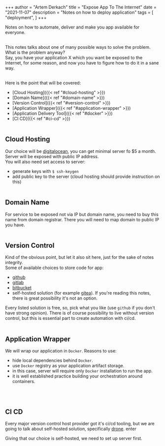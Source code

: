 +++
author = "Artem Derkach"
title = "Expose App To The Internet"
date = "2021-11-07"
description = "Notes on how to deploy application"
tags = [
    "deployment",
]
+++

Notes on how to automate, deliver and make you app available for everyone.

<!--more-->
<br>
This notes talks about one of many possible ways to solve the problem.<br>
What is the problem anyway?<br>
Say, you have your application X which you want be exposed to the Internet,
for some reason, and now you have to figure how to do it in a sane way.
<br><br>

Here is the point that will be covered:
- [Cloud Hosting]({{< ref "#cloud-hosting" >}})
- [Domain Name]({{< ref "#domain-name" >}})
- [Version Control]({{< ref "#version-control" >}})
- [Application Wrapper]({{< ref "#application-wrapper" >}})
- [Application Delivery Tool]({{< ref "#docker" >}})
- [CI CD]({{< ref "#ci-cd" >}})
<br><br>

## Cloud Hosting
Our choice will be [digitalocean](https://www.digitalocean.com/), you can get minimal server fo $5 a month.
Server will be exposed with public IP address.<br>
You will also need set access to server:
- generate keys with `$ ssh-keygen`
- add public key to the server (cloud hosting should provide instruction on this)
<br><br>

## Domain Name
For service to be exposed not via IP but domain name, you need to buy this name from domain registrar.
There you will need to map domain to public IP you have.
<br><br>

## Version Control
Kind of the obvious point, but let it also sit here, just for the sake of notes integrity.<br>
Some of available choices to store code for app:
- [github](https://github.com)
- [gitlab](https://gitlab.com)
- [bitbucket](https://bitbucket.com)
- self-hosted solution (for example [gitea](https://gitea.io)). If you're reading this notes, there is great possibility it's not an option.

Every listed solution is free, so, pick what you like (use `github` if you don't have strong opinion).
There is of course possibility to live without version control, but this is essential part to create
automation with ci/cd.
<br><br>

## Application Wrapper
We will wrap our application in `Docker`.
Reasons to use:
- hide local dependencies behind `Docker`.
- use `Docker` registry as your application artifact storage.
- in this case, server will require only `Docker` installation to run the app.
- it is well established practice building your orchestration around containers.


<br><br>

## CI CD
Every major version control host provider got it's ci/cd tooling, but we are going to talk about self-hosted solution,
specifically [drone](https://www.drone.io/).
enter


Giving that our choice is self-hosted, we need to set up server first.
<br><br>

